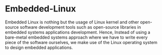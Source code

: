 # Embedded-Linux
Embedded Linux is nothing but the usage of Linux kernel and other open-source software development tools such as open-source libraries in embedded systems applications development. Hence, Instead of using a bare-metal embedded systems approach where we have to write every piece of the software ourselves, we make use of the Linux operating system to design embedded applications.



